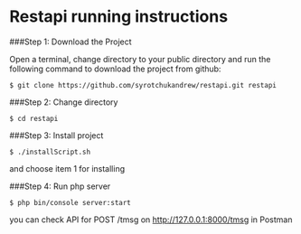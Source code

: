 Restapi running instructions
============================

###Step 1: Download the Project
 
Open a terminal, change directory to your public directory and run the
following command to download the project from github:
 
```console
$ git clone https://github.com/syrotchukandrew/restapi.git restapi
```

###Step 2: Change directory

```console
$ cd restapi
```
 
###Step 3: Install project
 
```console
$ ./installScript.sh 
```
and choose item 1 for installing

###Step 4: Run php server

```console
$ php bin/console server:start  
```

you can check API for POST /tmsg on http://127.0.0.1:8000/tmsg in Postman
 
